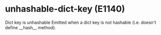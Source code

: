 # unhashable-dict-key (E1140)

Dict key is unhashable Emitted when a dict key is not hashable (i.e.
doesn't define \_\_hash\_\_ method).
